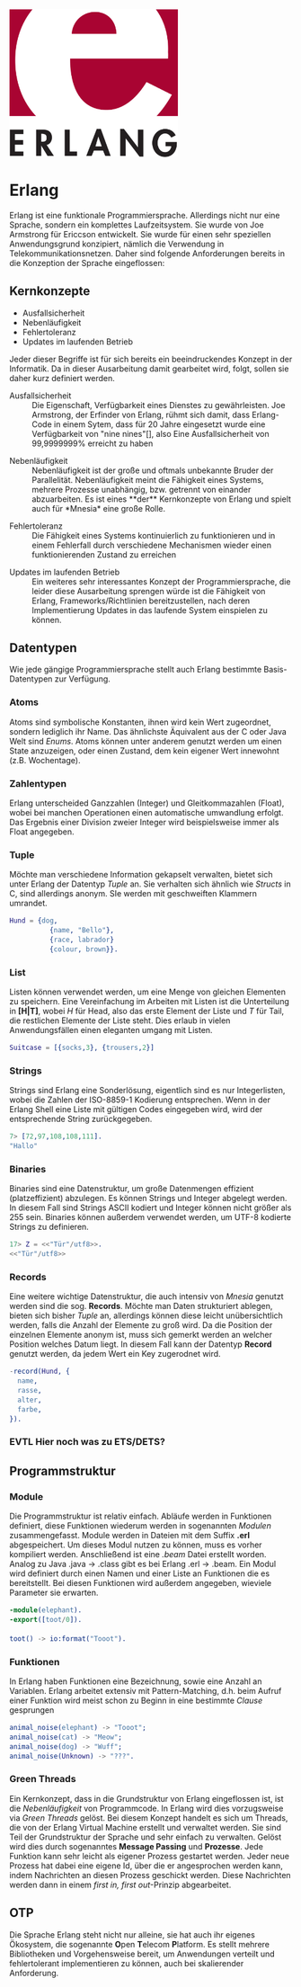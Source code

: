
<img src="assets/erlang-logo.svg" width="300" />

# Erlang

Erlang ist eine funktionale Programmiersprache. Allerdings nicht nur eine Sprache, sondern ein komplettes Laufzeitsystem. Sie wurde von Joe Armstrong für Ericcson entwickelt.
Sie wurde für einen sehr speziellen Anwendungsgrund konzipiert, nämlich die Verwendung in Telekommunikationsnetzen. Daher sind folgende Anforderungen bereits in die Konzeption der Sprache eingeflossen:

## Kernkonzepte
* Ausfallsicherheit
* Nebenläufigkeit
* Fehlertoleranz
* Updates im laufenden Betrieb

Jeder dieser Begriffe ist für sich bereits ein beeindruckendes Konzept in der Informatik. Da in dieser Ausarbeitung damit gearbeitet wird, folgt, sollen sie daher kurz definiert werden.

<dl>
  <dt>Ausfallsicherheit</dt>
  <dd>Die Eigenschaft, Verfügbarkeit eines Dienstes zu gewährleisten. Joe Armstrong, der Erfinder von Erlang, rühmt sich damit, dass Erlang-Code in einem Sytem, dass für 20 Jahre eingesetzt wurde eine Verfügbarkeit von "nine nines"[], also Eine Ausfallsicherheit von 99,9999999% erreicht zu haben</dd>
</dl>

<dl>
  <dt>Nebenläufigkeit</dt>
  <dd>Nebenläufigkeit ist der große und oftmals unbekannte Bruder der Parallelität. Nebenläufigkeit meint die Fähigkeit eines Systems, mehrere Prozesse unabhängig, bzw. getrennt von einander abzuarbeiten. Es ist eines **der** Kernkonzepte von Erlang und spielt auch für *Mnesia* eine große Rolle.</dd>
</dl>

<dl>
  <dt>Fehlertoleranz</dt>
  <dd>Die Fähigkeit eines Systems kontinuierlich zu funktionieren und in einem Fehlerfall durch verschiedene Mechanismen wieder einen funktionierenden Zustand zu erreichen</dd>
</dl>

<dl>
  <dt>Updates im laufenden Betrieb</dt>
  <dd>Ein weiteres sehr interessantes Konzept der Programmiersprache, die leider diese Ausarbeitung sprengen würde ist die Fähigkeit von Erlang, Frameworks/Richtlinien bereitzustellen, nach deren Implementierung Updates in das laufende System einspielen zu können.</dd>
</dl>

## Datentypen
Wie jede gängige Programmiersprache stellt auch Erlang bestimmte Basis-Datentypen zur Verfügung.

### Atoms
Atoms sind symbolische Konstanten, ihnen wird kein Wert zugeordnet, sondern lediglich ihr Name. Das ähnlichste Äquivalent aus der C oder Java Welt sind *Enums*. Atoms können unter anderem genutzt werden um einen State anzuzeigen, oder einen Zustand, dem kein eigener Wert innewohnt (z.B. Wochentage).

### Zahlentypen
Erlang unterscheided Ganzzahlen (Integer) und Gleitkommazahlen (Float), wobei bei manchen Operationen einen automatische umwandlung erfolgt. Das Ergebnis einer Division zweier Integer wird beispielsweise immer als Float angegeben.

### Tuple
Möchte man verschiedene Information gekapselt verwalten, bietet sich unter Erlang der Datentyp *Tuple* an. Sie verhalten sich ähnlich wie *Structs* in C, sind allerdings anonym. SIe werden mit geschweiften Klammern umrandet.

``` erlang
Hund = {dog,
          {name, "Bello"},
          {race, labrador}
          {colour, brown}}.
```

### List
Listen können verwendet werden, um eine Menge von gleichen Elementen zu speichern. Eine Vereinfachung im Arbeiten mit Listen ist die Unterteilung in **[H|T]**, wobei *H* für Head, also das erste Element der Liste und *T* für Tail, die restlichen Elemente der Liste steht. Dies erlaub in vielen Anwendungsfällen einen eleganten umgang mit Listen.
``` erlang
Suitcase = [{socks,3}, {trousers,2}]
```

### Strings
Strings sind Erlang eine Sonderlösung, eigentlich sind es nur Integerlisten, wobei die Zahlen der ISO-8859-1 Kodierung entsprechen. Wenn in der Erlang Shell eine Liste mit gültigen Codes eingegeben wird, wird der entsprechende String zurückgegeben.
``` erlang
7> [72,97,108,108,111].
"Hallo"
```

### Binaries
Binaries sind eine Datenstruktur, um große Datenmengen effizient (platzeffizient) abzulegen. Es können Strings und Integer abgelegt werden. In diesem Fall sind Strings ASCII kodiert und Integer können nicht größer als 255 sein.  Binaries können außerdem verwendet werden, um UTF-8 kodierte Strings zu definieren.
``` erlang
17> Z = <<"Tür"/utf8>>.
<<"Tür"/utf8>>
```

### Records

Eine weitere wichtige Datenstruktur, die auch intensiv von *Mnesia* genutzt werden sind die sog. **Records**. Möchte man Daten strukturiert ablegen, bieten sich bisher *Tuple* an, allerdings können diese leicht unübersichtlich werden, falls die Anzahl der Elemente zu groß wird. Da die Position der einzelnen Elemente anonym ist, muss sich gemerkt werden an welcher Position welches Datum liegt. In diesem Fall kann der Datentyp **Record** genutzt werden, da jedem Wert ein Key zugerodnet wird.

``` Erlang
-record(Hund, {
  name,
  rasse,
  alter,
  farbe,
}).
```
### EVTL Hier noch was zu ETS/DETS?
## Programmstruktur
### Module
Die Programmstruktur ist relativ einfach. Abläufe werden in Funktionen definiert, diese Funktionen wiederum werden in sogenannten *Modulen* zusammengefasst. Module werden in Dateien mit dem Suffix **.erl** abgespeichert. Um dieses Modul nutzen zu können, muss es vorher kompiliert werden. Anschließend ist eine *.beam* Datei erstellt worden. Analog zu Java  .java -> .class gibt es bei Erlang .erl -> .beam.
Ein Modul wird definiert durch einen Namen und einer Liste an Funktionen die es bereitstellt. Bei diesen Funktionen wird außerdem angegeben, wieviele Parameter sie erwarten.
``` erlang
-module(elephant).
-export([toot/0]).

toot() -> io:format("Tooot").
```

### Funktionen
In Erlang haben Funktionen eine Bezeichnung, sowie eine Anzahl an Variablen. Erlang arbeitet extensiv mit Pattern-Matching, d.h. beim Aufruf einer Funktion wird meist schon zu Beginn in eine bestimmte *Clause* gesprungen
``` erlang
animal_noise(elephant) -> "Tooot";
animal_noise(cat) -> "Meow";
animal_noise(dog) -> "Wuff";
animal_noise(Unknown) -> "???".
```

### Green Threads
Ein Kernkonzept, dass in die Grundstruktur von Erlang eingeflossen ist, ist die *Nebenläufigkeit* von Programmcode. In Erlang wird dies vorzugsweise via *Green Threads* gelöst. Bei diesem Konzept handelt es sich um Threads, die von der Erlang Virtual Machine erstellt und verwaltet werden. Sie sind Teil der Grundstruktur der Sprache und sehr einfach zu verwalten.
Gelöst wird dies durch sogenanntes **Message Passing** und **Prozesse**. Jede Funktion kann sehr leicht als eigener Prozess gestartet werden. Jeder neue Prozess hat dabei eine eigene Id, über die er angesprochen werden kann, indem Nachrichten an diesen Prozess geschickt werden. Diese Nachrichten werden dann in einem *first in, first out*-Prinzip abgearbeitet.

## OTP
Die Sprache Erlang steht nicht nur alleine, sie hat auch ihr eigenes Ökosystem, die sogenannte **O**pen **T**elecom **P**latform. Es stellt mehrere Bibliotheken und Vorgehensweise bereit, um Anwendungen verteilt und fehlertolerant implementieren zu können, auch bei skalierender Anforderung.
